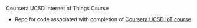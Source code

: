 Coursera UCSD Internet of Things Course

* Repo for code associated with completion of [Coursera UCSD IoT course](https://www.coursera.org/learn/internet-of-things-dragonboard/home/welcome)
